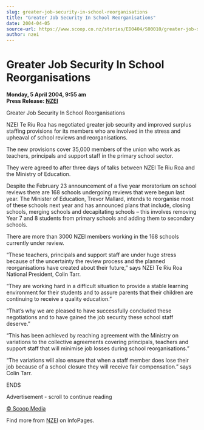 ```yaml
---
slug: greater-job-security-in-school-reorganisations
title: "Greater Job Security In School Reorganisations"
date: 2004-04-05
source-url: https://www.scoop.co.nz/stories/ED0404/S00010/greater-job-security-in-school-reorganisations.htm
author: nzei
---
```

Greater Job Security In School Reorganisations
==============================================

**Monday, 5 April 2004, 9:55 am**  
**Press Release: [NZEI](https://info.scoop.co.nz/NZEI)**

Greater Job Security In School Reorganisations

NZEI Te Riu Roa has negotiated greater job security and improved surplus staffing provisions for its members who are involved in the stress and upheaval of school reviews and reorganisations.

The new provisions cover 35,000 members of the union who work as teachers, principals and support staff in the primary school sector.

They were agreed to after three days of talks between NZEI Te Riu Roa and the Ministry of Education.

Despite the February 23 announcement of a five year moratorium on school reviews there are 168 schools undergoing reviews that were begun last year. The Minister of Education, Trevor Mallard, intends to reorganise most of these schools next year and has announced plans that include, closing schools, merging schools and decapitating schools – this involves removing Year 7 and 8 students from primary schools and adding them to secondary schools.

There are more than 3000 NZEI members working in the 168 schools currently under review.

“These teachers, principals and support staff are under huge stress because of the uncertainty the review process and the planned reorganisations have created about their future,” says NZEI Te Riu Roa National President, Colin Tarr.

“They are working hard in a difficult situation to provide a stable learning environment for their students and to assure parents that their children are continuing to receive a quality education.”

“That’s why we are pleased to have successfully concluded these negotiations and to have gained the job security these school staff deserve.”

“This has been achieved by reaching agreement with the Ministry on variations to the collective agreements covering principals, teachers and support staff that will minimise job losses during school reorganisations.”

“The variations will also ensure that when a staff member does lose their job because of a school closure they will receive fair compensation.” says Colin Tarr.

ENDS

Advertisement - scroll to continue reading





[© Scoop Media](http://www.scoop.co.nz/about/terms.html)

Find more from [NZEI](https://info.scoop.co.nz/NZEI) on InfoPages.